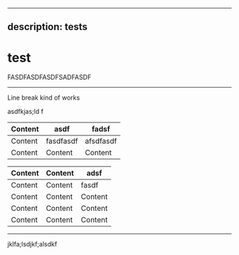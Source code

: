 ***

## description: tests

# test

FASDFASDFASDFSADFASDF

***

Line break kind of works

asdfkjas;ld f

| Content | asdf      | fadsf     |
| ------- | --------- | --------- |
| Content | fasdfasdf | afsdfasdf |
| Content | Content   | Content   |



| Content | Content | adsf    |
| ------- | ------- | ------- |
| Content | Content | fasdf   |
| Content | Content | Content |
| Content | Content | Content |
| Content | Content | Content |

***

jklfa;lsdjkf;alsdkf
